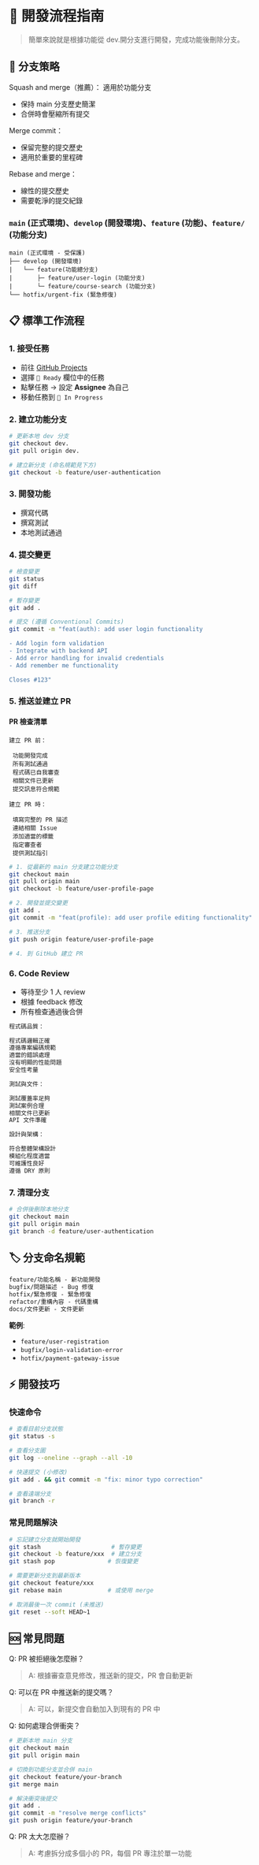 # 🔄 開發流程指南

> 簡單來說就是根據功能從 dev.開分支進行開發，完成功能後刪除分支。

## 🌿 分支策略

Squash and merge（推薦）：
適用於功能分支

- 保持 main 分支歷史簡潔
- 合併時會壓縮所有提交

Merge commit：

- 保留完整的提交歷史
- 適用於重要的里程碑

Rebase and merge：

- 線性的提交歷史
- 需要乾淨的提交紀錄

### `main` (正式環境)、`develop` (開發環境)、`feature` (功能)、`feature/` (功能分支)

```zzh
main (正式環境 - 受保護)
├── develop (開發環境)
|   └── feature(功能總分支)
|       ├─ feature/user-login (功能分支)
|       └─ feature/course-search (功能分支)
└── hotfix/urgent-fix (緊急修復)
```

## 📋 標準工作流程

### 1. 接受任務

- 前往 [GitHub Projects](https://github.com/users/TobyWuNumOne/projects/4)
- 選擇 `🎯 Ready` 欄位中的任務
- 點擊任務 → 設定 **Assignee** 為自己
- 移動任務到 `🔄 In Progress`

### 2. 建立功能分支

```bash
# 更新本地 dev 分支
git checkout dev.
git pull origin dev.

# 建立新分支 (命名規範見下方)
git checkout -b feature/user-authentication
```

### 3. 開發功能

- 撰寫代碼
- 撰寫測試
- 本地測試通過

### 4. 提交變更

```bash
# 檢查變更
git status
git diff

# 暫存變更
git add .

# 提交 (遵循 Conventional Commits)
git commit -m "feat(auth): add user login functionality

- Add login form validation
- Integrate with backend API
- Add error handling for invalid credentials
- Add remember me functionality

Closes #123"
```

### 5. 推送並建立 PR

#### PR 檢查清單

```maarkdown
建立 PR 前：

 功能開發完成
 所有測試通過
 程式碼已自我審查
 相關文件已更新
 提交訊息符合規範

建立 PR 時：

 填寫完整的 PR 描述
 連結相關 Issue
 添加適當的標籤
 指定審查者
 提供測試指引
```

```bash
# 1. 從最新的 main 分支建立功能分支
git checkout main
git pull origin main
git checkout -b feature/user-profile-page

# 2. 開發並提交變更
git add .
git commit -m "feat(profile): add user profile editing functionality"

# 3. 推送分支
git push origin feature/user-profile-page

# 4. 到 GitHub 建立 PR
```

### 6. Code Review

- 等待至少 1 人 review
- 根據 feedback 修改
- 所有檢查通過後合併

```markdown
程式碼品質：

程式碼邏輯正確
遵循專案編碼規範
適當的錯誤處理
沒有明顯的性能問題
安全性考量

測試與文件：

測試覆蓋率足夠
測試案例合理
相關文件已更新
API 文件準確

設計與架構：

符合整體架構設計
模組化程度適當
可維護性良好
遵循 DRY 原則
```

### 7. 清理分支

```bash
# 合併後刪除本地分支
git checkout main
git pull origin main
git branch -d feature/user-authentication
```

## 🏷️ 分支命名規範

```markdown
feature/功能名稱 - 新功能開發
bugfix/問題描述 - Bug 修復
hotfix/緊急修復 - 緊急修復
refactor/重構內容 - 代碼重構
docs/文件更新 - 文件更新
```

**範例**:

- `feature/user-registration`
- `bugfix/login-validation-error`
- `hotfix/payment-gateway-issue`

## ⚡ 開發技巧

### 快速命令

```bash
# 查看目前分支狀態
git status -s

# 查看分支圖
git log --oneline --graph --all -10

# 快速提交 (小修改)
git add . && git commit -m "fix: minor typo correction"

# 查看遠端分支
git branch -r
```

### 常見問題解決

```bash
# 忘記建立分支就開始開發
git stash                    # 暫存變更
git checkout -b feature/xxx  # 建立分支
git stash pop               # 恢復變更

# 需要更新分支到最新版本
git checkout feature/xxx
git rebase main             # 或使用 merge

# 取消最後一次 commit (未推送)
git reset --soft HEAD~1
```

## 🆘 常見問題

Q: PR 被拒絕後怎麼辦？

> A: 根據審查意見修改，推送新的提交，PR 會自動更新

Q: 可以在 PR 中推送新的提交嗎？

> A: 可以，新提交會自動加入到現有的 PR 中

Q: 如何處理合併衝突？

```bash
# 更新本地 main 分支
git checkout main
git pull origin main

# 切換到功能分支並合併 main
git checkout feature/your-branch
git merge main

# 解決衝突後提交
git add .
git commit -m "resolve merge conflicts"
git push origin feature/your-branch
```

Q: PR 太大怎麼辦？

> A: 考慮拆分成多個小的 PR，每個 PR 專注於單一功能
